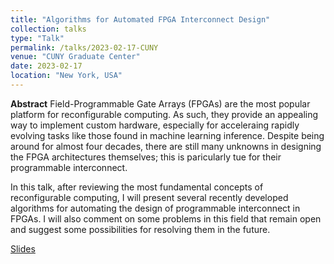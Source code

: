 ```yaml
---
title: "Algorithms for Automated FPGA Interconnect Design"
collection: talks
type: "Talk"
permalink: /talks/2023-02-17-CUNY
venue: "CUNY Graduate Center"
date: 2023-02-17
location: "New York, USA"
---
```


**Abstract** Field-Programmable Gate Arrays (FPGAs) are the most popular platform for reconfigurable computing. As such, they provide an appealing way to implement custom hardware, especially for acceleraing rapidly evolving tasks like those found in machine learning inference. Despite being around for almost four decades, there are still many unknowns in designing the FPGA architectures themselves; this is paricularly tue for their programmable interconnect.

In this talk, after reviewing the most fundamental concepts of reconfigurable computing, I will present several recently developed algorithms for automating the design of programmable interconnect in FPGAs. I will also comment on some problems in this field that remain open and suggest some possibilities for resolving them in the future.

[Slides](http://stefannikolicns.github.io/files/cuny23_slides.pdf)
